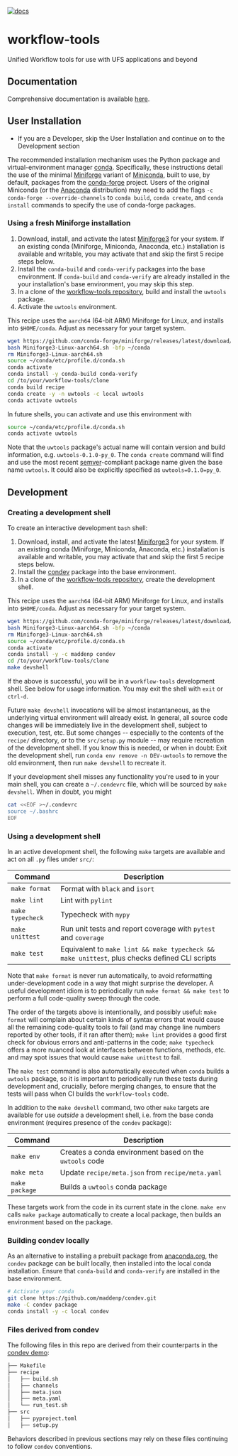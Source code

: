 [![docs](https://readthedocs.org/projects/unified-workflow/badge/?version=latest)](https://readthedocs.org/projects/unified-workflow/builds/)

# workflow-tools

Unified Workflow tools for use with UFS applications and beyond

## Documentation

Comprehensive documentation is available [here](https://unified-workflow.readthedocs.io/en/latest/).

## User Installation

- If you are a Developer, skip the User Installation and continue on to the Development section

The recommended installation mechanism uses the Python package and virtual-environment manager [conda](https://docs.conda.io/en/latest/). Specifically, these instructions detail the use of the minimal [Miniforge](https://github.com/conda-forge/miniforge) variant of [Miniconda](https://docs.conda.io/en/latest/miniconda.html), built to use, by default, packages from the [conda-forge](https://conda-forge.org/) project. Users of the original Miniconda (or the [Anaconda](https://anaconda.org/) distribution) may need to add the flags `-c conda-forge --override-channels` to `conda build`, `conda create`, and `conda install` commands to specify the use of conda-forge packages.

### Using a fresh Miniforge installation

1. Download, install, and activate the latest [Miniforge3](https://github.com/conda-forge/miniforge#download) for your system. If an existing conda (Miniforge, Miniconda, Anaconda, etc.) installation is available and writable, you may activate that and skip the first 5 recipe steps below.
2. Install the `conda-build` and `conda-verify` packages into the base environment. If `conda-build` and `conda-verify` are already installed in the your installation's base environment, you may skip this step.
3. In a clone of the [workflow-tools repository](https://github.com/ufs-community/workflow-tools), build and install the `uwtools` package.
4. Activate the `uwtools` environment.

This recipe uses the `aarch64` (64-bit ARM) Miniforge for Linux, and installs into `$HOME/conda`. Adjust as necessary for your target system.

``` sh
wget https://github.com/conda-forge/miniforge/releases/latest/download/Miniforge3-Linux-aarch64.sh
bash Miniforge3-Linux-aarch64.sh -bfp ~/conda
rm Miniforge3-Linux-aarch64.sh
source ~/conda/etc/profile.d/conda.sh
conda activate
conda install -y conda-build conda-verify
cd /to/your/workflow-tools/clone
conda build recipe
conda create -y -n uwtools -c local uwtools
conda activate uwtools
```

In future shells, you can activate and use this environment with

``` sh
source ~/conda/etc/profile.d/conda.sh
conda activate uwtools
```

Note that the `uwtools` package's actual name will contain version and build information, e.g. `uwtools-0.1.0-py_0`. The `conda create` command will find and use the most recent [semver](https://semver.org/)-compliant package name given the base name `uwtools`. It could also be explicitly specified as `uwtools=0.1.0=py_0`.

## Development

### Creating a development shell

To create an interactive development `bash` shell:

1. Download, install, and activate the latest [Miniforge3](https://github.com/conda-forge/miniforge#download) for your system. If an existing conda (Miniforge, Miniconda, Anaconda, etc.) installation is available and writable, you may activate that and skip the first 5 recipe steps below.
2. Install the [condev](https://github.com/maddenp/condev) package into the base environment.
3. In a clone of the [workflow-tools repository](https://github.com/ufs-community/workflow-tools), create the development shell.

This recipe uses the `aarch64` (64-bit ARM) Miniforge for Linux, and installs into `$HOME/conda`. Adjust as necessary for your target system.

``` sh
wget https://github.com/conda-forge/miniforge/releases/latest/download/Miniforge3-Linux-aarch64.sh
bash Miniforge3-Linux-aarch64.sh -bfp ~/conda
rm Miniforge3-Linux-aarch64.sh
source ~/conda/etc/profile.d/conda.sh
conda activate
conda install -y -c maddenp condev
cd /to/your/workflow-tools/clone
make devshell
```

If the above is successful, you will be in a `workflow-tools` development shell. See below for usage information. You may exit the shell with `exit` or `ctrl-d`.

Future `make devshell` invocations will be almost instantaneous, as the underlying virtual environment will already exist. In general, all source code changes will be immediately live in the development shell, subject to execution, test, etc. But some changes -- especially to the contents of the `recipe/` directory, or to the `src/setup.py` module -- may require recreation of the development shell. If you know this is needed, or when in doubt: Exit the development shell, run `conda env remove -n DEV-uwtools` to remove the old environment, then run `make devshell` to recreate it.

If your development shell misses any functionality you're used to in your main shell, you can create a `~/.condevrc` file, which will be sourced by `make devshell`. When in doubt, you might

``` sh
cat <<EOF >~/.condevrc
source ~/.bashrc
EOF
```

### Using a development shell

In an active development shell, the following `make` targets are available and act on all `.py` files under `src/`:

| Command          | Description                                                                                   |
| ---------------- | --------------------------------------------------------------------------------------------- |
| `make format`    | Format with `black` and `isort`                                                               |
| `make lint`      | Lint with `pylint`                                                                            |
| `make typecheck` | Typecheck with `mypy`                                                                         |
| `make unittest`  | Run unit tests and report coverage with `pytest` and `coverage`                               |
| `make test`      | Equivalent to `make lint && make typecheck && make unittest`, plus checks defined CLI scripts |

Note that `make format` is never run automatically, to avoid reformatting under-development code in a way that might surprise the developer. A useful development idiom is to periodically run `make format && make test` to perform a full code-quality sweep through the code.

The order of the targets above is intentionally, and possibly useful: `make format` will complain about certain kinds of syntax errors that would cause all the remaining code-quality tools to fail (and may change line numbers reported by other tools, if it ran after them); `make lint` provides a good first check for obvious errors and anti-patterns in the code; `make typecheck` offers a more nuanced look at interfaces between functions, methods, etc. and may spot issues that would cause `make unittest` to fail.

The `make test` command is also automatically executed when `conda` builds a `uwtools` package, so it is important to periodically run these tests during development and, crucially, before merging changes, to ensure that the tests will pass when CI builds the `workflow-tools` code.

In addition to the `make devshell` command, two other `make` targets are available for use *outside* a development shell, i.e. from the base conda environment (requires presence of the `condev` package):

| Command          | Description                                                |
| ---------------- | ---------------------------------------------------------- |
| `make env`       | Creates a conda environment based on the `uwtools` code    |
| `make meta`      | Update `recipe/meta.json` from `recipe/meta.yaml`          |
| `make package`   | Builds a `uwtools` conda package                           |

These targets work from the code in its current state in the clone. `make env` calls `make package` automatically to create a local package, then builds an environment based on the package.

### Building condev locally

As an alternative to installing a prebuilt package from [anaconda.org](https://anaconda.org/), the `condev` package can be built locally, then installed into the local conda installation. Ensure that `conda-build` and `conda-verify` are installed in the base environment.

``` sh
# Activate your conda
git clone https://github.com/maddenp/condev.git
make -C condev package
conda install -y -c local condev
```

### Files derived from condev

The following files in this repo are derived from their counterparts in the [condev demo](https://github.com/maddenp/condev/tree/main/demo):

``` sh
├── Makefile
├── recipe
│   ├── build.sh
│   ├── channels
│   ├── meta.json
│   ├── meta.yaml
│   └── run_test.sh
├── src
│   ├── pyproject.toml
│   ├── setup.py
```

Behaviors described in previous sections may rely on these files continuing to follow `condev` conventions.
